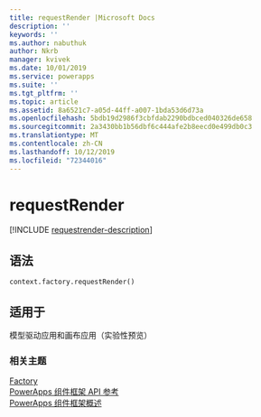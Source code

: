 ```yaml
---
title: requestRender |Microsoft Docs
description: ''
keywords: ''
ms.author: nabuthuk
author: Nkrb
manager: kvivek
ms.date: 10/01/2019
ms.service: powerapps
ms.suite: ''
ms.tgt_pltfrm: ''
ms.topic: article
ms.assetid: 8a6521c7-a05d-44ff-a007-1bda53d6d73a
ms.openlocfilehash: 5bdb19d2986f3cbfdab2290bdbced040326de658
ms.sourcegitcommit: 2a3430bb1b56dbf6c444afe2b8eecd0e499db0c3
ms.translationtype: MT
ms.contentlocale: zh-CN
ms.lasthandoff: 10/12/2019
ms.locfileid: "72344016"
---
```

# <a name="requestrender"></a>requestRender

[!INCLUDE [requestrender-description](includes/requestrender-description.md)]

## <a name="syntax"></a>语法

`context.factory.requestRender()`

## <a name="available-for"></a>适用于 

模型驱动应用和画布应用（实验性预览）

### <a name="related-topics"></a>相关主题

[Factory](../factory.md)<br/>
[PowerApps 组件框架 API 参考](../../reference/index.md)<br/>
[PowerApps 组件框架概述](../../overview.md)